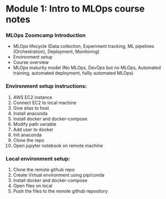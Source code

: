 # Module 1: Intro to MLOps course notes

### MLOps Zoomcamp Introduction

- MLOps lifecycle (Data collection, Experiment tracking, ML pipelines (Orchestration), Deployment, Monitoring)
- Environment setup
- Course overview
- MLOps maturity model (No MLOps, DevOps but no MLOps, Automated training, automated deployment, fullly automated MLOps)

### Environment setup instructions:

1) AWS EC2 instance
2) Connect EC2 to local machine
3) Give alias to host
4) Install anaconda
5) Install docker and docker-compose
6) Modify path variable
7) Add user to docker
8) Init anaconda
9) Clone the repo
10) Open jupyter notebook on remote machine


### Local environment setup:

1) Clone the remote github repo 
2) Create Virtual environment using pip/conda
4) Install docker and docker-compose
5) Open files on local 
6) Push the files to the remote github repository

